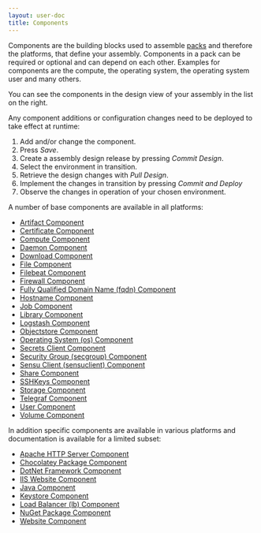 ```yaml
---
layout: user-doc
title: Components
---
```


Components are the building blocks used to assemble [packs](./packs.html) and therefore the platforms, that define your
assembly. Components in a pack can be required or optional and can depend on each other. Examples for components are
the compute, the operating system, the operating system user and many others.

You can see the components in the design view of your assembly in the list on the right.

Any component additions or configuration changes need to be deployed to take effect at runtime:

1. Add and/or change the component.
2. Press _Save_.
3. Create a assembly design release by pressing _Commit Design_.
4. Select the environment in transition.
5. Retrieve the design changes with _Pull Design_.
6. Implement the changes in transition by pressing _Commit and Deploy_ 
7. Observe the changes in operation of your chosen environment.

A number of base components are available in all platforms: 

- [Artifact Component](./artifact-component.html)
- [Certificate Component](./certificate-component.html)
- [Compute Component](./compute-component.html)
- [Daemon Component](./daemon-component.html)
- [Download Component](./download-component.html)
- [File Component](./file-component.html)
- [Filebeat Component](./filebeat-component.html)
- [Firewall Component](./firewall-component.html)
- [Fully Qualified Domain Name (fqdn) Component](./fqdn-component.html)
- [Hostname Component](./hostname-component.html)
- [Job Component](./job-component.html)
- [Library Component](./library-component.html)
- [Logstash Component](./logstash-component.html)
- [Objectstore Component](./objectstore-component.html)
- [Operating System (os) Component](./os-component.html)
- [Secrets Client Component](./secrets-client-component.html)
- [Security Group (secgroup) Component](./secgroup-component.html)
- [Sensu Client (sensuclient) Component](./sensuclient-component.html)
- [Share Component](./share-component.html)
- [SSHKeys Component](./sshkeys-component.html)
- [Storage Component](./storage-component.html)
- [Telegraf Component](./telegraf-component.html)
- [User Component](./user-component.html)
- [Volume Component](./volume-component.html)

In addition specific components are available in various platforms and
documentation is available for a limited subset:

- [Apache HTTP Server Component](./apache-http-server-component.html)
- [Chocolatey Package Component](./chocolatey-package-component.html)
- [DotNet Framework Component](./ms-dotnetframework-component.html)
- [IIS Website Component](./ms-iis-website-component.html)
- [Java Component](./java-component.html)
- [Keystore Component](./keystore-component.html)
- [Load Balancer (lb) Component](./lb-component.html)
- [NuGet Package Component](./nuget-package-component.html)
- [Website Component](./website-component.html)







